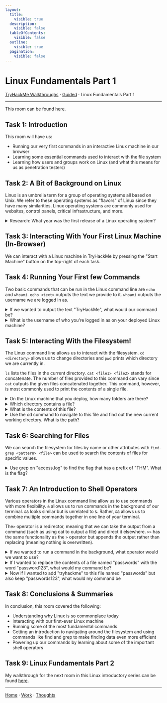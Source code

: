 ```yaml
---
layout:
  title:
    visible: true
  description:
    visible: false
  tableOfContents:
    visible: false
  outline:
    visible: true
  pagination:
    visible: false
---
```


# Linux Fundamentals Part 1

[TryHackMe Walkthroughs](./) ⋅ [Guided](../) ⋅ Linux Fundamentals Part 1

***

This room can be found [here]().

## Task 1: Introduction

This room will have us:
* Running our very first commands in an interactive Linux machine in our browser
* Learning some essential commands used to interact with the file system
* Learning how users and groups work on Linux (and what this means for us as penetration testers) 

## Task 2: A Bit of Background on Linux

Linux is an umbrella term for a group of operating systems all based on Unix. We refer to these operating systems as "flavors" of Linux since they have many similarities. Linux operating systems are commonly used for websites, control panels, critical infrastructure, and more. 

<details>

<summary>Research: What year was the first release of a Linux operating system?</summary>

1991

This information can be found with a quick Google search. The original Linux kernel was released on September 17, 1991.

</details>

## Task 3: Interacting With Your First Linux Machine (In-Browser)

We can interact with a Linux machine in TryHackMe by pressing the "Start Machine" button on the top-right of each task.

## Task 4: Running Your First few Commands

Two basic commands that can be run in the Linux command line are `echo` and `whoami`. `echo <text>` outputs the text we provide to it. `whoami` outputs the username we are logged in as.

<details>

<summary>If we wanted to output the text "TryHackMe", what would our command be?</summary>

echo TryHackMe

The `echo <text>` command outputs the provided text. No quotation marks are needed.

</details>

<details>

<summary>What is the username of who you're logged in as on your deployed Linux machine?</summary>

tryhackme

Use the command `whoami` to see our username.

</details>

## Task 5: Interacting With the Filesystem!

The Linux command line allows us to interact with the filesystem. `cd <directory>` allows us to change directories and `pwd` prints which directory we are currently in.

`ls` lists the files in the current directory. `cat <file1> <file2>` stands for concatenate. The number of files provided to this command can vary since `cat` outputs the given files concatenated together. This command, however, is most commonly used to print the contents of a single file.

<details>

<summary>On the Linux machine that you deploy, how many folders are there?</summary>

4

Use the `ls` command to list files and folders.

</details>

<details>

<summary>Which directory contains a file?</summary>

folder4

Use the `cd <directory>` to enter each folder. Use `cd ../` to go "back" one folder.

</details>

<details>

<summary>What is the contents of this file?</summary>

Hello World

Use `cat <file>` to view file contents.

</details>

<details>

<summary>Use the cd command to navigate to this file and find out the new current working directory. What is the path?</summary>

/home/tryhackme/folder4

Use `pwd` to print the directory we are currently in.

</details>

## Task 6: Searching for Files

We can search the filesystem for files by name or other attributes with `find`. `grep <pattern> <file>` can be used to search the contents of files for specific values.

<details>

<summary>Use grep on "access.log" to find the flag that has a prefix of "THM". What is the flag?</summary>

THM{ACCESS}

Use `grep THM* access.log` to search for prefixes of "THM". The * in the pattern is a wildcard that matches any character.

</details>

## Task 7: An Introduction to Shell Operators

Various operators in the Linux command line allow us to use commands with more flexibility. `&` allows us to run commands in the background of our terminal. `&&` looks similar but is unrelated to `&`. Rather, `&&` allows us to combine multiple commands together in one line of your terminal.

The`>` operator is a redirector, meaning that we can take the output from a command (such as using cat to output a file) and direct it elsewhere. `>>` has the same functionality as the `>` operator but appends the output rather than replacing (meaning nothing is overwritten).

<details>

<summary>If we wanted to run a command in the background, what operator would we want to use?</summary>

&

Running a command in the background is done with `<command> &`.

</details>

<details>

<summary>If I wanted to replace the contents of a file named "passwords" with the word "password123", what would my command be?</summary>

echo password123 > passwords

`>` is used to write a command's output to a file.

</details>

<details>

<summary>Now if I wanted to add "tryhackme" to this file named "passwords" but also keep "passwords123", what would my command be</summary>

echo tryhackme >> passwords

`>>` is used to append a command's output to a file.

</details>

## Task 8: Conclusions & Summaries

In conclusion, this room covered the following:
* Understanding why Linux is so commonplace today
* Interacting with our first-ever Linux machine
* Running some of the most fundamental commands
* Getting an introduction to navigating around the filesystem and using commands like find and grep to make finding data even more efficient
* Powering up our commands by learning about some of the important shell operators

## Task 9: Linux Fundamentals Part 2

My walkthrough for the next room in this Linux introductory series can be found [here](linux-fundamentals-part-2.md).

***

[Home](https://app.gitbook.com/o/0kO27okC5uVB9ALX3rho/s/036xtfEIzcEdGegONXWM/) ⋅ [Work](https://app.gitbook.com/o/0kO27okC5uVB9ALX3rho/s/WaFS755Q4sf02CxLcghQ/) ⋅ [Thoughts](https://app.gitbook.com/o/0kO27okC5uVB9ALX3rho/s/s4QQPMntQ25hmJToKSOu/)
